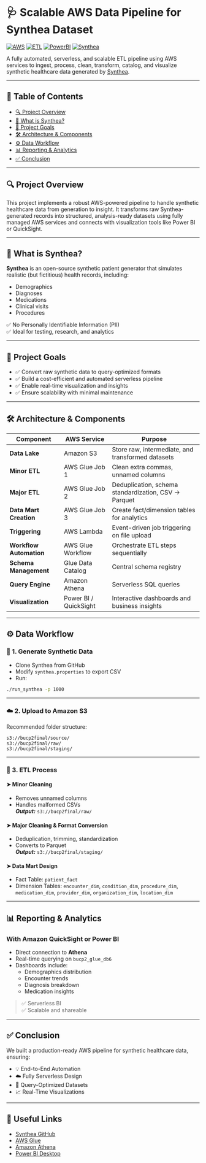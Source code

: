 # 🩺 Scalable AWS Data Pipeline for Synthea Dataset

[![AWS](https://img.shields.io/badge/Built%20With-AWS-orange?logo=amazon-aws)](https://aws.amazon.com/)
[![ETL](https://img.shields.io/badge/ETL-Automated-blue)]()
[![PowerBI](https://img.shields.io/badge/Visualization-PowerBI-yellow?logo=powerbi)]()
[![Synthea](https://img.shields.io/badge/Data-Synthea-green)](https://synthetichealth.github.io/synthea/)

A fully automated, serverless, and scalable ETL pipeline using AWS services to ingest, process, clean, transform, catalog, and visualize synthetic healthcare data generated by [Synthea](https://synthetichealth.github.io/synthea/).

---

## 📌 Table of Contents
- [🔍 Project Overview](#-project-overview)
- [🧠 What is Synthea?](#-what-is-synthea)
- [🎯 Project Goals](#-project-goals)
- [🛠️ Architecture & Components](#-architecture--components)
- [⚙️ Data Workflow](#-data-workflow)
- [📊 Reporting & Analytics](#-reporting--analytics)
- [✅ Conclusion](#-conclusion)

---

## 🔍 Project Overview

This project implements a robust AWS-powered pipeline to handle synthetic healthcare data from generation to insight. It transforms raw Synthea-generated records into structured, analysis-ready datasets using fully managed AWS services and connects with visualization tools like Power BI or QuickSight.

---

## 🧠 What is Synthea?

**Synthea** is an open-source synthetic patient generator that simulates realistic (but fictitious) health records, including:
- Demographics
- Diagnoses
- Medications
- Clinical visits
- Procedures

✅ No Personally Identifiable Information (PII)  
✅ Ideal for testing, research, and analytics

---

## 🎯 Project Goals

- ✅ Convert raw synthetic data to query-optimized formats
- ✅ Build a cost-efficient and automated serverless pipeline
- ✅ Enable real-time visualization and insights
- ✅ Ensure scalability with minimal maintenance

---

## 🛠️ Architecture & Components

| Component              | AWS Service           | Purpose                                                                 |
|------------------------|------------------------|-------------------------------------------------------------------------|
| **Data Lake**          | Amazon S3             | Store raw, intermediate, and transformed datasets                       |
| **Minor ETL**          | AWS Glue Job 1        | Clean extra commas, unnamed columns                                     |
| **Major ETL**          | AWS Glue Job 2        | Deduplication, schema standardization, CSV → Parquet                    |
| **Data Mart Creation** | AWS Glue Job 3        | Create fact/dimension tables for analytics                              |
| **Triggering**         | AWS Lambda            | Event-driven job triggering on file upload                              |
| **Workflow Automation**| AWS Glue Workflow     | Orchestrate ETL steps sequentially                                      |
| **Schema Management**  | Glue Data Catalog     | Central schema registry                                                 |
| **Query Engine**       | Amazon Athena         | Serverless SQL queries                                                  |
| **Visualization**      | Power BI / QuickSight | Interactive dashboards and business insights                            |

---

## ⚙️ Data Workflow

### 🔽 1. Generate Synthetic Data
- Clone Synthea from GitHub
- Modify `synthea.properties` to export CSV
- Run:
```bash
./run_synthea -p 1000
```

---

### ☁️ 2. Upload to Amazon S3
Recommended folder structure:
```
s3://bucp2final/source/
s3://bucp2final/raw/
s3://bucp2final/staging/
```

---

### 🔄 3. ETL Process

#### ➤ Minor Cleaning
- Removes unnamed columns
- Handles malformed CSVs  
_**Output:**_ `s3://bucp2final/raw/`

#### ➤ Major Cleaning & Format Conversion
- Deduplication, trimming, standardization
- Converts to Parquet  
_**Output:**_ `s3://bucp2final/staging/`

#### ➤ Data Mart Design
- Fact Table: `patient_fact`
- Dimension Tables: `encounter_dim`, `condition_dim`, `procedure_dim`, `medication_dim`, `provider_dim`, `organization_dim`, `location_dim`

---

## 📊 Reporting & Analytics

### With **Amazon QuickSight** or **Power BI**
- Direct connection to **Athena**
- Real-time querying on `bucp2_glue_db6`
- Dashboards include:
  - Demographics distribution
  - Encounter trends
  - Diagnosis breakdown
  - Medication insights

> ✅ Serverless BI  
> ✅ Scalable and shareable

---

## ✅ Conclusion

We built a production-ready AWS pipeline for synthetic healthcare data, ensuring:

- 💡 End-to-End Automation  
- ☁️ Fully Serverless Design  
- 🔎 Query-Optimized Datasets  
- 📈 Real-Time Visualizations  

---


## 🔗 Useful Links
- [Synthea GitHub](https://github.com/synthetichealth/synthea)
- [AWS Glue](https://aws.amazon.com/glue/)
- [Amazon Athena](https://aws.amazon.com/athena/)
- [Power BI Desktop](https://powerbi.microsoft.com/desktop/)
